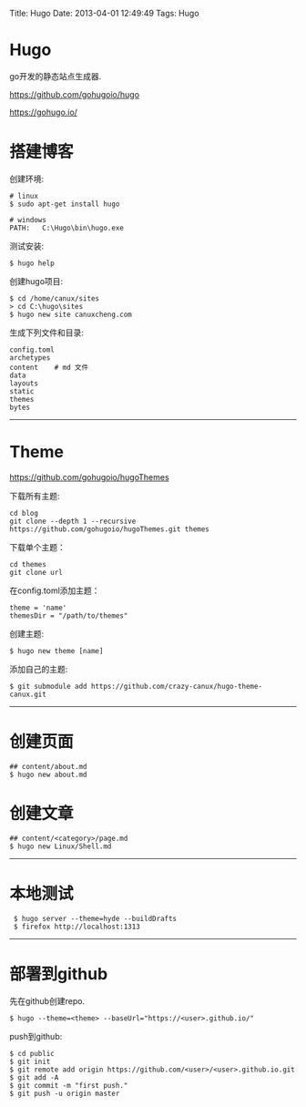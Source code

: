 Title: Hugo
Date: 2013-04-01 12:49:49
Tags: Hugo



# Hugo

go开发的静态站点生成器.

<https://github.com/gohugoio/hugo>

<https://gohugo.io/>

# 搭建博客

创建环境:

    # linux
    $ sudo apt-get install hugo

    # windows
    PATH:   C:\Hugo\bin\hugo.exe

测试安装:

    $ hugo help

创建hugo项目:

    $ cd /home/canux/sites
    > cd C:\hugo\sites
    $ hugo new site canuxcheng.com

生成下列文件和目录:

    config.toml
    archetypes
    content    # md 文件
    data
    layouts
    static
    themes
    bytes

***

# Theme

<https://github.com/gohugoio/hugoThemes>

下载所有主题:

    cd blog
    git clone --depth 1 --recursive https://github.com/gohugoio/hugoThemes.git themes

下载单个主题：

    cd themes
    git clone url

在config.toml添加主题：

    theme = 'name'
    themesDir = "/path/to/themes"

创建主题:

    $ hugo new theme [name]

添加自己的主题:

    $ git submodule add https://github.com/crazy-canux/hugo-theme-canux.git

***

# 创建页面

    ## content/about.md
    $ hugo new about.md

# 创建文章

    ## content/<category>/page.md
    $ hugo new Linux/Shell.md

***

 # 本地测试

     $ hugo server --theme=hyde --buildDrafts
     $ firefox http://localhost:1313

***

# 部署到github

先在github创建repo.

    $ hugo --theme=<theme> --baseUrl="https://<user>.github.io/"

push到github:

    $ cd public
    $ git init
    $ git remote add origin https://github.com/<user>/<user>.github.io.git
    $ git add -A
    $ git commit -m "first push."
    $ git push -u origin master
